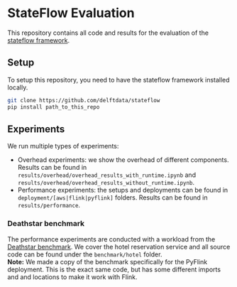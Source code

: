 # StateFlow Evaluation
This repository contains all code and results for the evaluation of the [stateflow framework](https://github.com/delftdata/stateflow).

## Setup
To setup this repository, you need to have the stateflow framework installed locally. 
```bash
git clone https://github.com/delftdata/stateflow
pip install path_to_this_repo
```

## Experiments
We run multiple types of experiments:
- Overhead experiments: we show the overhead of different components. Results can be found in `results/overhead/overhead_results_with_runtime.ipynb` and `results/overhead/overhead_results_without_runtime.ipynb`.
- Performance experiments: the setups and deployments can be found in `deployment/[aws|flink|pyflink]` folders. Results can be found in `results/performance`. 

### Deathstar benchmark
The performance experiments are conducted with a workload from the [Deathstar benchmark](https://www.csl.cornell.edu/~delimitrou/papers/2019.asplos.microservices.pdf). We cover the hotel reservation service and all source code can be found under the `benchmark/hotel` folder.  
**Note:** We made a copy of the benchmark specifically for the PyFlink deployment. This is the exact same code, but has some different imports and and locations to make it work with Flink.
